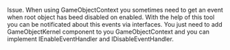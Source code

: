 Issue. When using GameObjectContext you sometimes need to get an event when root object has beed disabled on enabled. With the help of this tool you can be notificated about this events via interfaces. 
You just need to add GameObjectKernel component to you GameObjectContext and you can implement IEnableEventHandler and IDisableEventHandler.

